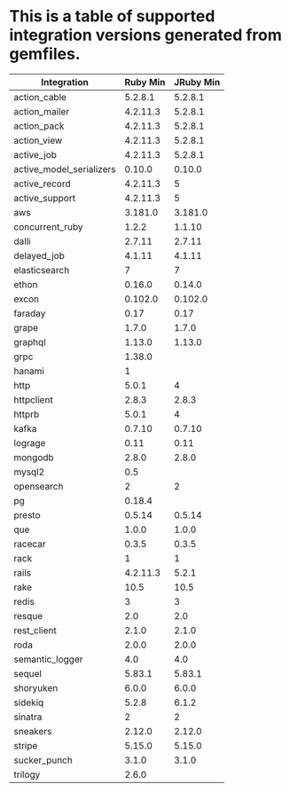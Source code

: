 # This is a table of supported integration versions generated from gemfiles.
| Integration | Ruby Min | JRuby Min |
|-------------|----------|-----------|
| action_cable | 5.2.8.1 | 5.2.8.1 |
| action_mailer | 4.2.11.3 | 5.2.8.1 |
| action_pack | 4.2.11.3 | 5.2.8.1 |
| action_view | 4.2.11.3 | 5.2.8.1 |
| active_job | 4.2.11.3 | 5.2.8.1 |
| active_model_serializers | 0.10.0 | 0.10.0 |
| active_record | 4.2.11.3 | 5 |
| active_support | 4.2.11.3 | 5 |
| aws | 3.181.0 | 3.181.0 |
| concurrent_ruby | 1.2.2 | 1.1.10 |
| dalli | 2.7.11 | 2.7.11 |
| delayed_job | 4.1.11 | 4.1.11 |
| elasticsearch | 7 | 7 |
| ethon | 0.16.0 | 0.14.0 |
| excon | 0.102.0 | 0.102.0 |
| faraday | 0.17 | 0.17 |
| grape | 1.7.0 | 1.7.0 |
| graphql | 1.13.0 | 1.13.0 |
| grpc | 1.38.0 |  |
| hanami | 1 |  |
| http | 5.0.1 | 4 |
| httpclient | 2.8.3 | 2.8.3 |
| httprb | 5.0.1 | 4 |
| kafka | 0.7.10 | 0.7.10 |
| lograge | 0.11 | 0.11 |
| mongodb | 2.8.0 | 2.8.0 |
| mysql2 | 0.5 |  |
| opensearch | 2 | 2 |
| pg | 0.18.4 |  |
| presto | 0.5.14 | 0.5.14 |
| que | 1.0.0 | 1.0.0 |
| racecar | 0.3.5 | 0.3.5 |
| rack | 1 | 1 |
| rails | 4.2.11.3 | 5.2.1 |
| rake | 10.5 | 10.5 |
| redis | 3 | 3 |
| resque | 2.0 | 2.0 |
| rest_client | 2.1.0 | 2.1.0 |
| roda | 2.0.0 | 2.0.0 |
| semantic_logger | 4.0 | 4.0 |
| sequel | 5.83.1 | 5.83.1 |
| shoryuken | 6.0.0 | 6.0.0 |
| sidekiq | 5.2.8 | 6.1.2 |
| sinatra | 2 | 2 |
| sneakers | 2.12.0 | 2.12.0 |
| stripe | 5.15.0 | 5.15.0 |
| sucker_punch | 3.1.0 | 3.1.0 |
| trilogy | 2.6.0 |  |
